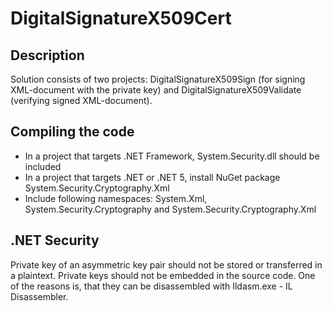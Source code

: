 # DigitalSignatureX509Cert 

## Description

Solution consists of two projects: DigitalSignatureX509Sign (for signing XML-document with the private key) 
and DigitalSignatureX509Validate (verifying signed XML-document).

## Compiling the code

- In a project that targets .NET Framework, System.Security.dll should be included
- In a project that targets .NET or .NET 5, install NuGet package System.Security.Cryptography.Xml
- Include following namespaces: System.Xml, System.Security.Cryptography and System.Security.Cryptography.Xml

## .NET Security

Private key of an asymmetric key pair should not be stored or transferred in a plaintext.
Private keys should not be embedded in the source code. 
One of the reasons is, that they can be disassembled with Ildasm.exe - IL Disassembler.

